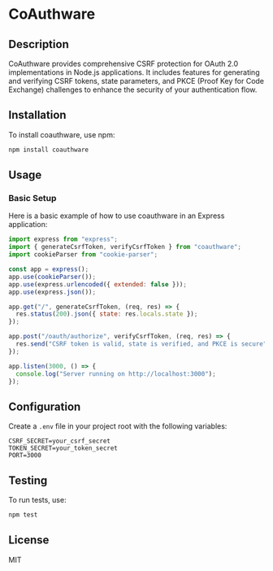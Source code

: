 # CoAuthware

## Description

CoAuthware provides comprehensive CSRF protection for OAuth 2.0 implementations in Node.js applications. It includes features for generating and verifying CSRF tokens, state parameters, and PKCE (Proof Key for Code Exchange) challenges to enhance the security of your authentication flow.

## Installation

To install coauthware, use npm:

```bash
npm install coauthware
```

## Usage

### Basic Setup

Here is a basic example of how to use coauthware in an Express application:

```javascript
import express from "express";
import { generateCsrfToken, verifyCsrfToken } from "coauthware";
import cookieParser from "cookie-parser";

const app = express();
app.use(cookieParser());
app.use(express.urlencoded({ extended: false }));
app.use(express.json());

app.get("/", generateCsrfToken, (req, res) => {
  res.status(200).json({ state: res.locals.state });
});

app.post("/oauth/authorize", verifyCsrfToken, (req, res) => {
  res.send("CSRF token is valid, state is verified, and PKCE is secure");
});

app.listen(3000, () => {
  console.log("Server running on http://localhost:3000");
});
```

## Configuration

Create a `.env` file in your project root with the following variables:

```
CSRF_SECRET=your_csrf_secret
TOKEN_SECRET=your_token_secret
PORT=3000
```

## Testing

To run tests, use:

```bash
npm test
```

## License

MIT
